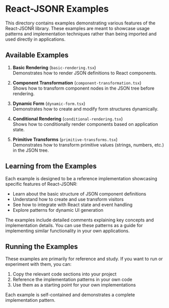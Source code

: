 # React-JSONR Examples

This directory contains examples demonstrating various features of the React-JSONR library. These examples are meant to showcase usage patterns and implementation techniques rather than being imported and used directly in applications.

## Available Examples

1. **Basic Rendering** (`basic-rendering.tsx`)  
   Demonstrates how to render JSON definitions to React components.

2. **Component Transformation** (`component-transformation.tsx`)  
   Shows how to transform component nodes in the JSON tree before rendering.

3. **Dynamic Form** (`dynamic-form.tsx`)  
   Demonstrates how to create and modify form structures dynamically.

4. **Conditional Rendering** (`conditional-rendering.tsx`)  
   Shows how to conditionally render components based on application state.

5. **Primitive Transforms** (`primitive-transforms.tsx`)  
   Demonstrates how to transform primitive values (strings, numbers, etc.) in the JSON tree.

## Learning from the Examples

Each example is designed to be a reference implementation showcasing specific features of React-JSONR:

- Learn about the basic structure of JSON component definitions
- Understand how to create and use transform visitors
- See how to integrate with React state and event handling
- Explore patterns for dynamic UI generation

The examples include detailed comments explaining key concepts and implementation details. You can use these patterns as a guide for implementing similar functionality in your own applications.

## Running the Examples

These examples are primarily for reference and study. If you want to run or experiment with them, you can:

1. Copy the relevant code sections into your project
2. Reference the implementation patterns in your own code
3. Use them as a starting point for your own implementations

Each example is self-contained and demonstrates a complete implementation pattern. 
